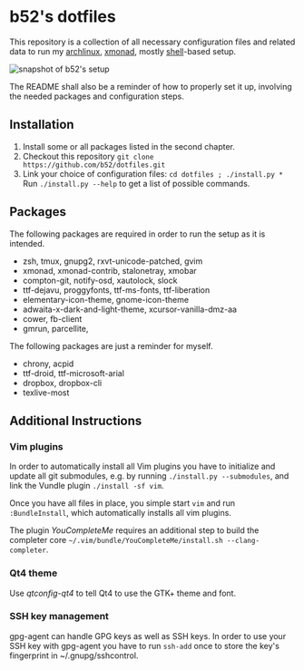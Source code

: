# b52's dotfiles

This repository is a collection of all necessary configuration files and
related data to run my [archlinux], [xmonad], mostly [shell]-based setup.

![snapshot of b52's setup](http://reaktor42.de/~b52/shots/2013-09-21-223903_1280x800_scrot.png)

The README shall also be a reminder of how to properly set it up, involving
the needed packages and configuration steps.

[archlinux]: https://www.archlinux.org/
[xmonad]: http://xmonad.org/
[shell]: http://www.zsh.org/

## Installation

1. Install some or all packages listed in the second chapter.
2. Checkout this repository ``git clone https://github.com/b52/dotfiles.git``
3. Link your choice of configuration files: ``cd dotfiles ; ./install.py *``
   Run ``./install.py --help`` to get a list of possible commands.

## Packages

The following packages are required in order to run the setup as it is
intended.

* zsh, tmux, gnupg2, rxvt-unicode-patched, gvim
* xmonad, xmonad-contrib, stalonetray, xmobar
* compton-git, notify-osd, xautolock, slock
* ttf-dejavu, proggyfonts, ttf-ms-fonts, ttf-liberation
* elementary-icon-theme, gnome-icon-theme
* adwaita-x-dark-and-light-theme, xcursor-vanilla-dmz-aa
* cower, fb-client
* gmrun, parcellite,

The following packages are just a reminder for myself.

* chrony, acpid
* ttf-droid, ttf-microsoft-arial
* dropbox, dropbox-cli
* texlive-most

## Additional Instructions

### Vim plugins

In order to automatically install all Vim plugins you have to initialize and
update all git submodules, e.g. by running ``./install.py --submodules``, and
link the Vundle plugin ``./install -sf vim``.

Once you have all files in place, you simple start ``vim`` and run
``:BundleInstall``, which automatically installs all vim plugins.

The plugin _YouCompleteMe_ requires an additional step to build the completer
core ``~/.vim/bundle/YouCompleteMe/install.sh --clang-completer``.

### Qt4 theme

Use _qtconfig-qt4_ to tell Qt4 to use the GTK+ theme and font.

### SSH key management

gpg-agent can handle GPG keys as well as SSH keys. In order to use your SSH key
with gpg-agent you have to run ``ssh-add`` once to store the key's fingerprint
in ~/.gnupg/sshcontrol.

